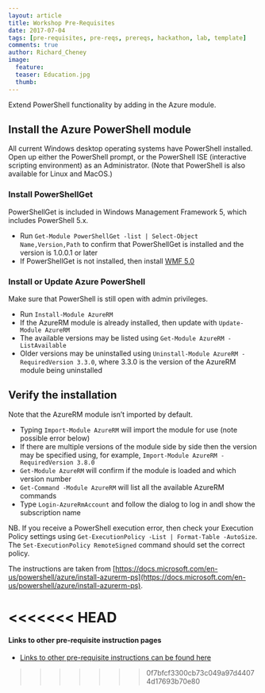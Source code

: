 ```yaml
---
layout: article
title: Workshop Pre-Requisites
date: 2017-07-04
tags: [pre-requisites, pre-reqs, prereqs, hackathon, lab, template]
comments: true
author: Richard_Cheney
image:
  feature: 
  teaser: Education.jpg
  thumb: 
---
```

Extend PowerShell functionality by adding in the Azure module.

## Install the Azure PowerShell module

All current Windows desktop operating systems have PowerShell installed.  Open up either the PowerShell prompt, or the PowerShell ISE (interactive scripting environment) as an Administrator.  (Note that PowerShell is also available for Linux and MacOS.)

### Install PowerShellGet

PowerShellGet is included in Windows Management Framework 5, which includes PowerShell 5.x.
* Run `Get-Module PowerShellGet -list | Select-Object Name,Version,Path` to confirm that PowerShellGet is installed and the version is 1.0.0.1 or later  
* If PowerShellGet is not installed, then install [WMF 5.0](https://www.microsoft.com/en-us/download/details.aspx?id=50395)

### Install or Update Azure PowerShell
Make sure that PowerShell is still open with admin privileges. 
* Run `Install-Module AzureRM`
* If the AzureRM module is already installed, then update with `Update-Module AzureRM`
* The available versions may be listed using `Get-Module AzureRM -ListAvailable`
* Older versions may be uninstalled using `Uninstall-Module AzureRM -RequiredVersion 3.3.0`, where 3.3.0 is the version of the AzureRM module being uninstalled

## Verify the installation
Note that the AzureRM module isn’t imported by default.
* Typing `Import-Module AzureRM` will import the module for use (note possible error below)
* If there are multiple versions of the module side by side then the version may be specified using, for example, `Import-Module AzureRM -RequiredVersion 3.8.0`
* `Get-Module AzureRM` will confirm if the module is loaded and which version number
* `Get-Command -Module AzureRM` will list all the available AzureRM commands
* Type `Login-AzureRmAccount` and follow the dialog to log in andl show the subscription name

NB. If you receive a PowerShell execution error, then check your Execution Policy settings using `Get-ExecutionPolicy -List | Format-Table -AutoSize`.  The `Set-ExecutionPolicy RemoteSigned` command should set the correct policy.

The instructions are taken from [https://docs.microsoft.com/en-us/powershell/azure/install-azurerm-ps](https://docs.microsoft.com/en-us/powershell/azure/install-azurerm-ps).

<<<<<<< HEAD
=======


#### Links to other pre-requisite instruction pages
 
* [Links to other pre-requisite instructions can be found here](../../prereqs)

>>>>>>> 0f7bfcf3300cb73c049a97d44074d17693b70e80
